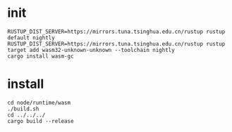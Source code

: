 # init

    RUSTUP_DIST_SERVER=https://mirrors.tuna.tsinghua.edu.cn/rustup rustup default nightly
    RUSTUP_DIST_SERVER=https://mirrors.tuna.tsinghua.edu.cn/rustup rustup target add wasm32-unknown-unknown --toolchain nightly
    cargo install wasm-gc

# install

    cd node/runtime/wasm
    ./build.sh
    cd ../../../
    cargo build --release
